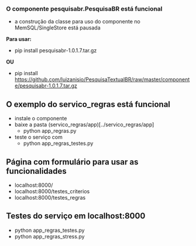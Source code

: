 ### O componente pesquisabr.PesquisaBR está funcional

- a construção da classe para uso do componente no MemSQL/SingleStore está pausada

**Para usar:**
- pip install pesquisabr-1.0.1.7.tar.gz

**OU**
- pip install https://github.com/luizanisio/PesquisaTextualBR/raw/master/componente/pesquisabr-1.0.1.7.tar.gz

## O exemplo do servico_regras está funcional

- instale o componente
- baixe a pasta (servico_regras/app)[../servico_regras/app]
  - python app_regras.py 
- teste o serviço com
  - python app_regras_testes.py 

## Página com formulário para usar as funcionalidades 

- localhost:8000/
- localhost:8000/testes_criterios
- localhost:8000/testes_regras

## Testes do serviço em localhost:8000

- python app_regras_testes.py
- python app_regras_stress.py
